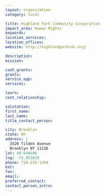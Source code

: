 ```yaml
---
layout: organization
category: local

title: Highland Park Community Corporation
impact_area: Human Rights
keywords: 
location_services: 
location_offices: 
website: http://highlandparkcdc.org/

description: 
mission: 

cash_grants: 
grants: 
service_opp: 
services: 

learn: 
cont_relationship: 

salutation: 
first_name: 
last_name: 
title_contact_person: 

city: Brooklyn
state: NY
address: |
  2520 Tilden Avenue    
  Brooklyn NY 11226
lat: 40.646696
lng: -73.953839
phone: 718-210-1360
ext: 
fax: 
email: 
preferred_contact: 
contact_person_intro: 
---
```

